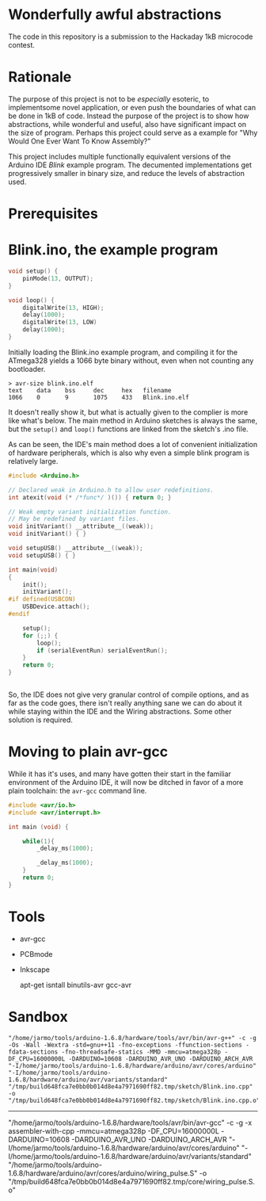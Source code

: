 

# Wonderfully awful abstractions

The code in this repository is a submission to the Hackaday 1kB microcode contest.

# Rationale

The purpose of this project is not to be *especially* esoteric, to implementsome novel application, or even push the boundaries of what can be done in 1kB of code. Instead the purpose of the project is to show how abstractions, while wonderful and useful, also have significant impact on the size of program. Perhaps this project could serve as a example for "Why Would One Ever Want To Know Assembly?"

This project includes multiple functionally equivalent versions of the Arduino IDE *Blink* example program. The decumented implementations get progressively smaller in binary size, and reduce the levels of abstraction used.

# Prerequisites


# Blink.ino, the example program

```c
void setup() {
    pinMode(13, OUTPUT);
}

void loop() {
    digitalWrite(13, HIGH);
    delay(1000);
    digitalWrite(13, LOW)
    delay(1000);
}
```
Initially loading the Blink.ino example program, and compiling it for the ATmega328 yields a 1066 byte binary without, even when not counting any bootloader.

```
> avr-size blink.ino.elf
text    data    bss     dec     hex   filename
1066    0       9       1075    433   Blink.ino.elf
```

It doesn't really show it, but what is actually given to the complier is more like what's below. The main method in Arduino sketches is always the same, but the `setup()` and `loop()` functions are linked from the sketch's .ino file.

As can be seen, the IDE's main method does a lot of convenient initialization of hardware peripherals, which is also why even a simple blink program is relatively large.

```c
#include <Arduino.h>

// Declared weak in Arduino.h to allow user redefinitions.
int atexit(void (* /*func*/ )()) { return 0; }

// Weak empty variant initialization function.
// May be redefined by variant files.
void initVariant() __attribute__((weak));
void initVariant() { }

void setupUSB() __attribute__((weak));
void setupUSB() { }

int main(void)
{
	init();
	initVariant();
#if defined(USBCON)
	USBDevice.attach();
#endif

	setup();
	for (;;) {
		loop();
		if (serialEventRun) serialEventRun();
	}
	return 0;
}



```

So, the IDE does not give very granular control of compile options, and as far as the code goes, there isn't really anything sane we can do about it while staying within the IDE and the Wiring abstractions. Some other solution is required.


# Moving to plain avr-gcc

While it has it's uses, and many have gotten their start in the familiar environment of the Arduino IDE, it will now be ditched in favor of a more plain toolchain: the `avr-gcc` command line.



```c
#include <avr/io.h>
#include <avr/interrupt.h>

int main (void) {

	while(1){
		_delay_ms(1000);

		_delay_ms(1000);
	}
	return 0;
}
```

# Tools

- avr-gcc
- PCBmode
- Inkscape

    apt-get isntall binutils-avr gcc-avr


# Sandbox

    "/home/jarmo/tools/arduino-1.6.8/hardware/tools/avr/bin/avr-g++" -c -g -Os -Wall -Wextra -std=gnu++11 -fno-exceptions -ffunction-sections -fdata-sections -fno-threadsafe-statics -MMD -mmcu=atmega328p -DF_CPU=16000000L -DARDUINO=10608 -DARDUINO_AVR_UNO -DARDUINO_ARCH_AVR   "-I/home/jarmo/tools/arduino-1.6.8/hardware/arduino/avr/cores/arduino" "-I/home/jarmo/tools/arduino-1.6.8/hardware/arduino/avr/variants/standard" "/tmp/build648fca7e0bb0b014d8e4a7971690ff82.tmp/sketch/Blink.ino.cpp" -o "/tmp/build648fca7e0bb0b014d8e4a7971690ff82.tmp/sketch/Blink.ino.cpp.o"

---

"/home/jarmo/tools/arduino-1.6.8/hardware/tools/avr/bin/avr-gcc" -c -g -x assembler-with-cpp -mmcu=atmega328p -DF_CPU=16000000L -DARDUINO=10608 -DARDUINO_AVR_UNO -DARDUINO_ARCH_AVR   "-I/home/jarmo/tools/arduino-1.6.8/hardware/arduino/avr/cores/arduino" "-I/home/jarmo/tools/arduino-1.6.8/hardware/arduino/avr/variants/standard" "/home/jarmo/tools/arduino-1.6.8/hardware/arduino/avr/cores/arduino/wiring_pulse.S" -o "/tmp/build648fca7e0bb0b014d8e4a7971690ff82.tmp/core/wiring_pulse.S.o"
